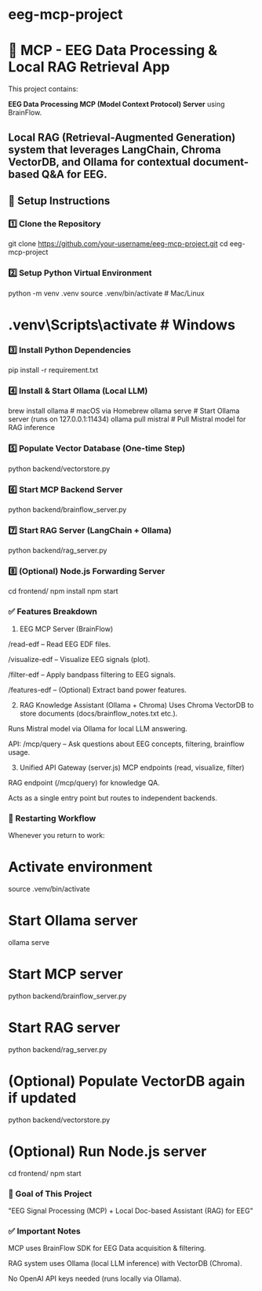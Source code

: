 # eeg-mcp-project
# 🧠 MCP - EEG Data Processing & Local RAG Retrieval App

This project contains:

**EEG Data Processing MCP (Model Context Protocol) Server** using BrainFlow.

**Local RAG (Retrieval-Augmented Generation)** system that leverages LangChain, Chroma VectorDB, and Ollama for contextual document-based Q&A for EEG.
---

## 🚀 Setup Instructions

### 1️⃣ Clone the Repository

git clone https://github.com/your-username/eeg-mcp-project.git
cd eeg-mcp-project

### 2️⃣ Setup Python Virtual Environment
python -m venv .venv
source .venv/bin/activate  # Mac/Linux
# .venv\Scripts\activate   # Windows

### 3️⃣ Install Python Dependencies
pip install -r requirement.txt

### 4️⃣ Install & Start Ollama (Local LLM)
brew install ollama  # macOS via Homebrew
ollama serve         # Start Ollama server (runs on 127.0.0.1:11434)
ollama pull mistral  # Pull Mistral model for RAG inference

### 5️⃣ Populate Vector Database (One-time Step)
python backend/vectorstore.py

### 6️⃣ Start MCP Backend Server
python backend/brainflow_server.py

### 7️⃣ Start RAG Server (LangChain + Ollama)
python backend/rag_server.py

### 8️⃣ (Optional) Node.js Forwarding Server
cd frontend/
npm install
npm start

### ✅ Features Breakdown
1. EEG MCP Server (BrainFlow)

/read-edf – Read EEG EDF files.

/visualize-edf – Visualize EEG signals (plot).

/filter-edf – Apply bandpass filtering to EEG signals.

/features-edf – (Optional) Extract band power features.

2. RAG Knowledge Assistant (Ollama + Chroma)
Uses Chroma VectorDB to store documents (docs/brainflow_notes.txt etc.).

Runs Mistral model via Ollama for local LLM answering.

API: /mcp/query – Ask questions about EEG concepts, filtering, brainflow usage.

3. Unified API Gateway (server.js)
MCP endpoints (read, visualize, filter)

RAG endpoint (/mcp/query) for knowledge QA.

Acts as a single entry point but routes to independent backends.


### 🔄 Restarting Workflow
Whenever you return to work:
# Activate environment
source .venv/bin/activate

# Start Ollama server
ollama serve

# Start MCP server
python backend/brainflow_server.py

# Start RAG server
python backend/rag_server.py

# (Optional) Populate VectorDB again if updated
python backend/vectorstore.py

# (Optional) Run Node.js server
cd frontend/
npm start

### 🎯 Goal of This Project
"EEG Signal Processing (MCP) + Local Doc-based Assistant (RAG) for EEG"

### ✅ Important Notes

MCP uses BrainFlow SDK for EEG Data acquisition & filtering.

RAG system uses Ollama (local LLM inference) with VectorDB (Chroma).

No OpenAI API keys needed (runs locally via Ollama).